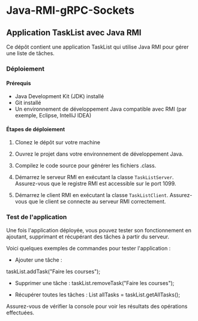 # Java-RMI-gRPC-Sockets
## Application TaskList avec Java RMI

Ce dépôt contient une application TaskList qui utilise Java RMI pour gérer une liste de tâches.

### Déploiement

#### Prérequis
- Java Development Kit (JDK) installé
- Git installé
- Un environnement de développement Java compatible avec RMI (par exemple, Eclipse, IntelliJ IDEA)

#### Étapes de déploiement

1. Clonez le dépôt sur votre machine
   
2. Ouvrez le projet dans votre environnement de développement Java.

3. Compilez le code source pour générer les fichiers .class.

4. Démarrez le serveur RMI en exécutant la classe `TaskListServer`. Assurez-vous que le registre RMI est accessible sur le port 1099.

5. Démarrez le client RMI en exécutant la classe `TaskListClient`. Assurez-vous que le client se connecte au serveur RMI correctement.

### Test de l'application

Une fois l'application déployée, vous pouvez tester son fonctionnement en ajoutant, supprimant et récupérant des tâches à partir du serveur.

Voici quelques exemples de commandes pour tester l'application :

- Ajouter une tâche :

taskList.addTask("Faire les courses");


- Supprimer une tâche :
taskList.removeTask("Faire les courses");


- Récupérer toutes les tâches :
List<String> allTasks = taskList.getAllTasks();

Assurez-vous de vérifier la console pour voir les résultats des opérations effectuées.
